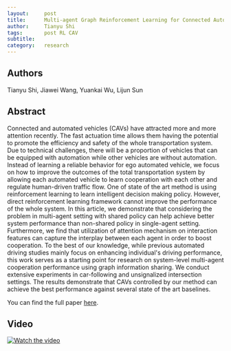 ```yaml
---
layout:     post
title:      Multi-agent Graph Reinforcement Learning for Connected Automated Driving
author:     Tianyu Shi
tags: 		post RL CAV
subtitle:  	
category:   research
---
```


## Authors
Tianyu Shi, Jiawei Wang, Yuankai Wu, Lijun Sun

## Abstract 

Connected and automated vehicles (CAVs) have attracted more and more attention recently. The fast actuation time allows them having the potential to promote the efficiency and safety of the whole transportation system. Due to technical challenges, there will be a proportion of vehicles that can be equipped with automation while other vehicles are without automation. Instead of learning a reliable behavior for ego automated vehicle, we focus on how to improve the outcomes of the total transportation system by allowing each automated vehicle to learn cooperation with each other and regulate human-driven traffic flow. One of state of the art method is using reinforcement learning to learn intelligent decision making policy. However, direct reinforcement learning framework cannot improve the performance of the whole system. In this article, we demonstrate that considering the problem in multi-agent setting with shared policy can help achieve better system performance than non-shared policy in single-agent setting. Furthermore, we find that utilization of attention mechanism on interaction features can capture the interplay between each agent in order to boost cooperation. To the best of our knowledge, while previous automated driving studies mainly focus on enhancing individual's driving performance, this work serves as a starting point for research on system-level multi-agent cooperation performance using graph information sharing. We conduct extensive experiments in car-following and unsignalized intersection settings. The results demonstrate that CAVs controlled by our method can achieve the best performance against several state of the art baselines.

You can find the full paper [here](https://arxiv.org/abs/2007.02794).

## Video
[![Watch the video](https://smart-transport.github.io/img/projects/magrl_poster.png)](https://www.youtube.com/watch?v=rL95dglox2c&t=158s)
<!-- <iframe width="560" height="315" src="https://www.youtube.com/watch?v=rL95dglox2c&t=158s" frameborder="0" allow="autoplay; encrypted-media" allowfullscreen></iframe> -->
<!-- <video src="video.mp4" width="320" height="200" controls preload></video> -->